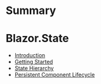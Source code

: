 # Summary

# Blazor.State

- [Introduction](01.introduction.md)
- [Getting Started](02.getting-started.md)
- [State Hierarchy](03.state-hierarchy.md)
- [Persistent Component Lifecycle](04.persistent-component-lifecycle.md)